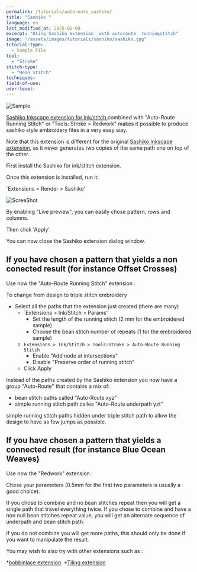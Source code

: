 ```yaml
---
permalink: /tutorials/autoroute_sashiko/
title: "Sashiko "
language: en
last_modified_at: 2025-02-09
excerpt: "Using Sashiko extension  with autoroute  runningstitch"
image: "/assets/images/tutorials/sashiko/sashiko.jpg"
tutorial-type:
  - Sample File
tool:
  - "Stroke" 
stitch-type:
  - "Bean Stitch"
techniques:
field-of-use:
user-level: 
---
```

![Sample](/assets/images/tutorials/sashiko/sashiko.jpg)

[Sashiko Inkscape extension for ink/stitch ](https://gitlab.com/kaalleen/sashiko-inkscape-extension) combined with "Auto-Route Running Stitch"  or "Tools: Stroke > Redwork" makes it possible to produce sashiko style  embroidery files in a very easy way.

Note that this extension is different for  the  original [Sashiko Inkscape extension](https://inkscape.org/~FractalLotus/%E2%98%85sashiko-stitching-patterns), as it never generates two copies of the same path one on  top of the other.

First install the Sashiko for ink/stitch extension.

Once this extension is installed, run it:

`Extensions > Render > Sashiko' 

![ScreeShot](/assets/images/tutorials/sashiko/Sashiko1-en.jpg)

By enabling "Live preview", you can easily chose pattern, rows and columns.

Then click 'Apply'.

You can now close the Sashiko extension dialog window.

## If you have chosen a pattern that yields a non conected result (for instance Offset Crosses) 

Use now the "Auto-Route Running Stitch"  extension :

To change from design to triple stitch embroidery
* Select all the paths that the extension just created (there are many)
  * `Extensions > Ink/Stitch > Params'
    * Set the length of the running stitch (2 mm for the embroidered sample)
     * Choose the bean stitch number of repeats (1 for the embroidered sample)
  * `Extensions > Ink/Stitch > Tools:Stroke > Auto-Route Running Stitch`
    * Enable "Add node at intersections"
    * Disable "Preserve order of running stitch"
   * Click Apply

Instead of the paths created by the Sashiko extension you now have a group  "Auto-Route" that contains a mix of:
* bean stitch paths called  "Auto-Route xyz"
* simple running stitch path  calles "Auto-Route underpath yzt" 

simple running stitch  paths hidden under triple stitch path to allow the design to have as few jumps as possible.

## If you have chosen a pattern that yields a connected result (for instance Blue Ocean Weaves) 

Use now the "Redwork"  extension :

Chose your  parameters (0.5mm for the first two parameters is usually a good choice).

If you chose  to combine  and no  bean stitches repeat then you will get a single path that travel everything twice.
If you chose to combine  and have a non null bean stitches repeat value, you will get an alternate sequence of underpath and bean stitch path.

If you do not combine you will get more paths, this should only be done if you want to manipulate the result.

You may wish to also try with other extensions such as :

*[bobbinlace extension](https://d-bl.github.io/inkscape-bobbinlace).
*[Tiling extension](https://inkscape.org/fr/~cwant/%E2%98%85inkscape-tiling-extension+2)

